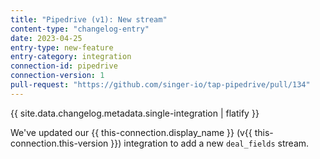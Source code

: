 ```yaml
---
title: "Pipedrive (v1): New stream"
content-type: "changelog-entry"
date: 2023-04-25
entry-type: new-feature
entry-category: integration
connection-id: pipedrive
connection-version: 1
pull-request: "https://github.com/singer-io/tap-pipedrive/pull/134"
---
```

{{ site.data.changelog.metadata.single-integration | flatify }}

We've updated our {{ this-connection.display_name }} (v{{ this-connection.this-version }}) integration to add a new `deal_fields` stream.